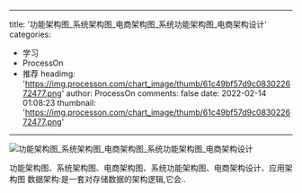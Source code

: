 
---
title: '功能架构图_系统架构图_电商架构图_系统功能架构图_电商架构设计'
categories: 
 - 学习
 - ProcessOn
 - 推荐
headimg: 'https://img.processon.com/chart_image/thumb/61c49bf57d9c083022672477.png'
author: ProcessOn
comments: false
date: 2022-02-14 01:08:23
thumbnail: 'https://img.processon.com/chart_image/thumb/61c49bf57d9c083022672477.png'
---

<div>   
<img class="thumb" alt="功能架构图_系统架构图_电商架构图_系统功能架构图_电商架构设计" src="https://img.processon.com/chart_image/thumb/61c49bf57d9c083022672477.png" referrerpolicy="no-referrer">
<p>功能架构图、系统架构图、电商架构图、系统功能架构图、电商架构设计、应用架构图 数据架构:是一套对存储数据的架构逻辑,它会..</p>  
</div>
            